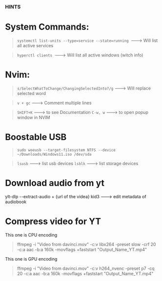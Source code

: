 ### HINTS ####

# System Commands:

>`systemctl list-units --type=service --state=running `---> Will list all active services

>`hyperctl clients `---> Will list all active windows (witch info)

# Nvim:

>`s/SelectWhatToChange/ChangingSelectedInto?/g` ---> Will replace selected word

>`v + gc` ---> Comment multiple lines 

>`SHIFT+K` ---> to see Documentation
>`C-w, w` --->  to open popup window in NVIM 

# Boostable USB

>`sudo woeusb --target-filesystem NTFS --device ~/Downloads/Windows11.iso /dev/sda`


>`lsusb` ---> list usb devices
>`lsblk` ---> list storage devices

# Download audio from yt
ylt-dlp --extract-audio + {url of the videa}
kid3 ---> edit metadata of audiobook 

# Compress video for YT

This one is CPU encoding
> ffmpeg -i "Video from davinci.mov" -c:v libx264 -preset slow -crf 20 -c:a aac -b:a 160k -movflags +faststart "Output_Name_YT.mp4"

This one is GPU encoding
>ffmpeg -i "Video from davinci.mov" -c:v h264_nvenc -preset p7 -cq 20 -c:a aac -b:a 160k -movflags +faststart "Output_Name_YT.mp4"
